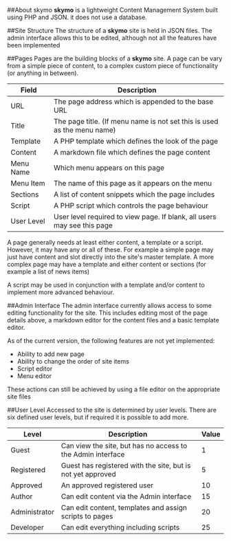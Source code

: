 ##About skymo
**skymo** is a lightweight Content Management System built using PHP and JSON. it does not use a database.

##Site Structure 
The structure of a **skymo** site is held in JSON files. The admin interface allows this to be edited, although not all the features have been implemented 

##Pages
Pages are the building blocks of a **skymo** site. A page can be vary from a simple piece of content, to a complex custom piece of functionality (or anything in between).

|Field|Description|
|---|---|
|URL|The page address which is appended to the base URL|
|Title|The page title. (If menu name is not set this is used as the menu name)|
|Template|A PHP template which defines the look of the page|
|Content|A markdown file which defines the page content |
|Menu Name|Which menu appears on this page|
|Menu Item|The name of this page as it appears on the menu|
|Sections|A list of content snippets which the page includes |
|Script|A PHP script which controls the page behaviour |
|User Level|User level required to view page. If blank, all users may see this page |

A page generally needs at least either content, a template or a script. However, it may have any or all of these. For example a simple page may just have content and slot directly into the site's master template. A more complex page may have a template and either content or sections (for example a list of news items)

A script may be used in conjunction with a template and/or content to implement more advanced behaviour.

##Admin Interface 
The admin interface currently allows access to some editing functionality for the site. This includes editing most of the page details above, a markdown editor for the content files and a basic template editor.

As of the current version, the following features are not yet implemented:

* Ability to add new page
* Ability to change the order of site items 
* Script editor 
* Menu editor

These actions can still be achieved by using a file editor on the appropriate site files 

##User Level 
Accessed to the site is determined by user levels. There are six defined user levels, but if required it is possible to add more.

|Level|Description|Value|
|---|---|---|
|Guest|Can view the site, but has no access to the Admin interface|1|
|Registered|Guest has registered with the site,  but is not yet approved|5|
|Approved|An approved registered user|10|
|Author|Can edit content via the Admin interface|15|
|Administrator|Can edit content, templates and assign scripts to pages|20|
|Developer|Can edit everything including scripts|25|

